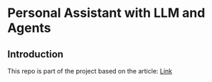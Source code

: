 # Personal Assistant with LLM and Agents

## Introduction

This repo is part of the project based on the article: [Link](https://medium.com/towards-data-science/build-your-personal-assistant-with-agents-and-tools-048637ac308e)